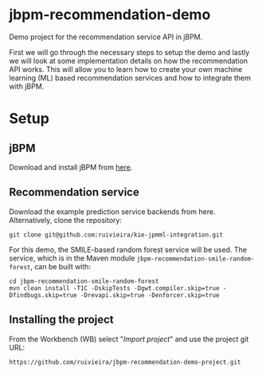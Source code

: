 # jbpm-recommendation-demo

Demo project for the recommendation service API in jBPM.

First we will go through the necessary steps to setup the demo and lastly
we will look at some implementation details on how the recommendation API works.
This will allow you to learn how to create your own machine learning (ML) based
recommendation services and how to integrate them with jBPM.

# Setup

## jBPM

Download and install jBPM from [here](https://www.jbpm.org/download/download.html).

## Recommendation service

Download the example prediction service backends from here.
Alternatively, clone the repository:
```$shell
git clone git@github.com:ruivieira/kie-jpmml-integration.git
```

For this demo, the SMILE-based random forest service will be used.
The service, which is in the Maven module `jbpm-recommendation-smile-random-forest`,
can be built with:

```shell
cd jbpm-recommendation-smile-random-forest
mvn clean install -T1C -DskipTests -Dgwt.compiler.skip=true -Dfindbugs.skip=true -Drevapi.skip=true -Denforcer.skip=true
```

## Installing the project

From the Workbench (WB) select "_Import project_" and use the project git URL:

```shell
https://github.com/ruivieira/jbpm-recommendation-demo-project.git
``` 